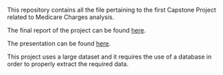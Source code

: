
This repository contains all the file pertaining to the first Capstone Project related to Medicare Charges analysis.

The final report of the project can be found [here](https://github.com/miguelbeca/springboard_data_science/blob/master/Capstone%20Project%201%20-%20Medicare%20Charges/Capstone%20Project%201%20-%20Final%20Report.pdf).

The presentation can be found [here](https://github.com/miguelbeca/springboard_data_science/blob/master/Capstone%20Project%201%20-%20Medicare%20Charges/Capstone%20Project%201%20-%20Presentation.pdf).

This project uses a large dataset and it requires the use of a database in order to properly extract the required data.

